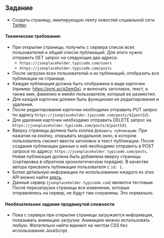 ## Задание

- Создать страницу, имитирующую ленту новостей социальной сети [Twitter](https://twitter.com/).

#### Технические требования:
- При открытии страницы, получить с сервера список всех пользователей и общий список публикаций. Для этого нужно отправить GET запрос на следующие два адреса:
  - `https://jsonplaceholder.typicode.com/users`
  - `https://jsonplaceholder.typicode.com/posts`
- После загрузки всех пользователей и их публикаций, отобразить все публикации на странице.
- Каждая публикация должна быть отображена в виде карточки (пример: https://prnt.sc/q2em0x), и включать заголовок, текст, а также имя, фамилию и имейл пользователя, который ее разместил.
- Для каждой карточки должен быть функционал ее редактирования и удаления.
- После редактирования карточки необходимо отправить PUT запрос по адресу `https://jsonplaceholder.typicode.com/posts/${postId}`.
- Для удаления карточки необходимо отправить DELETE запрос на `https://jsonplaceholder.typicode.com/posts/${postId}`.
- Вверху страницы должна быть кнопка `Добавить публикацию`. При нажатии на кнопку, открывать модальное окно, в котором пользователь сможет ввести заголовок и текст публикации. После создания публикации данные о ней необходимо отправить в POST запросе по адресу: `https://jsonplaceholder.typicode.com/posts`. Новая публикация должна быть добавлена вверху страницы (сортировка в обратном хронологическом порядке). В качестве автора присвоить публикации пользователя с `id: 1`.
- Более детальную информацию по использованию кжадого из этих API можно найти [здесь](https://jsonplaceholder.typicode.com/guide.html).
- Данный сервер (`jsonplaceholder.typicode.com`) является тестовым. После перезагрузки страницы все изменения, которые отправлялись на сервер, не будут там сохранены. Это нормально.

#### Необязательное задание продвинутой сложности
 - Пока с сервера при открытии страницы загружается информация, показывать анимацию загрузки. Анимацию можно использовать любую. Желательно найти вариант на чистом CSS без использования JavaScript.